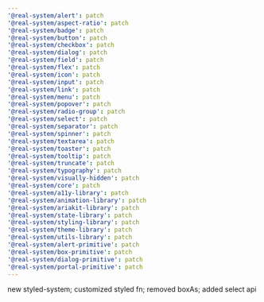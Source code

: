 ```yaml
---
'@real-system/alert': patch
'@real-system/aspect-ratio': patch
'@real-system/badge': patch
'@real-system/button': patch
'@real-system/checkbox': patch
'@real-system/dialog': patch
'@real-system/field': patch
'@real-system/flex': patch
'@real-system/icon': patch
'@real-system/input': patch
'@real-system/link': patch
'@real-system/menu': patch
'@real-system/popover': patch
'@real-system/radio-group': patch
'@real-system/select': patch
'@real-system/separator': patch
'@real-system/spinner': patch
'@real-system/textarea': patch
'@real-system/toaster': patch
'@real-system/tooltip': patch
'@real-system/truncate': patch
'@real-system/typography': patch
'@real-system/visually-hidden': patch
'@real-system/core': patch
'@real-system/a11y-library': patch
'@real-system/animation-library': patch
'@real-system/ariakit-library': patch
'@real-system/state-library': patch
'@real-system/styling-library': patch
'@real-system/theme-library': patch
'@real-system/utils-library': patch
'@real-system/alert-primitive': patch
'@real-system/box-primitive': patch
'@real-system/dialog-primitive': patch
'@real-system/portal-primitive': patch
---
```


new styled-system; customized styled fn; removed boxAs; added select api
